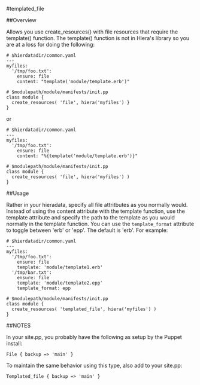 #templated_file

##Overview

Allows you use create_resources() with file resources that require the template() function.
The template() function is not in Hiera's library so you are at a loss for doing the following:
```
# $hierdatadir/common.yaml
---
myfiles:
  '/tmp/foo.txt':
    ensure: file
    content: "template('module/template.erb')"

# $modulepath/module/manifests/init.pp
class module {
  create_resources( 'file', hiera('myfiles') }
}

```
or
```
# $hierdatadir/common.yaml
---
myfiles:
  '/tmp/foo.txt':
    ensure: file
    content: "%{template('module/template.erb')}"

# $modulepath/module/manifests/init.pp
class module {
  create_resources( 'file', hiera('myfiles') )
}
```

##Usage

Rather in your hieradata, specify all file attritbutes as you normally would.
Instead of using the content attribute with the template function, use the
template attribute and specify the path to the template as you would normally
in the template function.  You can use the `template_format` attribute to toggle
between 'erb' or 'epp'. The default is 'erb'.  For example:
```
# $hierdatadir/common.yaml
---
myfiles:
  '/tmp/foo.txt':
    ensure: file
    template: 'module/template1.erb'
  '/tmp/bar.txt':
    ensure: file
    template: 'module/template2.epp'
    template_format: epp

# $modulepath/module/manifests/init.pp
class module {
  create_resources( 'templated_file', hiera('myfiles') )
}
```

##NOTES

In your site.pp, you probably have the following as setup by the Puppet install:
```
File { backup => 'main' }
```
To maintain the same behavior using this type, also add to your site.pp:
```
Templated_file { backup => 'main' }
```
